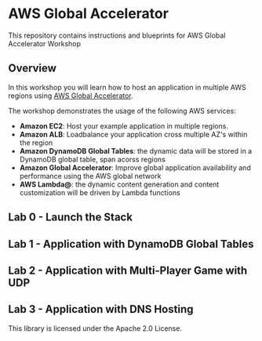 # AWS Global Accelerator
This repository contains instructions and blueprints for AWS Global Accelerator Workshop


## Overview

In this workshop you will learn how to host an application in multiple AWS regions using [AWS Global Accelerator]( https://aws.amazon.com/global-accelerator/).

The workshop demonstrates the usage of the following AWS services:
* **Amazon EC2**: Host your example application in multiple regions. 
* **Amazon ALB**: Loadbalance your application cross multiple AZ's within the region
* **Amazon DynamoDB Global Tables**: the dynamic data will be stored in a DynamoDB global table, span acorss regions 
* **Amazon Global Accelerator**: Improve global application availability and performance using the AWS global network
* **AWS Lambda@**: the dynamic content generation and content customization will be driven by Lambda functions


## Lab 0 - Launch the Stack



## Lab 1 - Application with DynamoDB Global Tables 
## Lab 2 - Application with Multi-Player Game with UDP 
## Lab 3 - Application with DNS Hosting 


This library is licensed under the Apache 2.0 License. 
